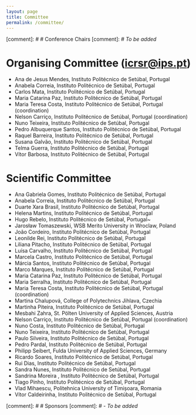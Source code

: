 ```yaml
---
layout: page
title: Committee
permalink: /committee/
---
```


[comment]: # # Conference Chairs
[comment]: # *To be added*

# Organising Committee ([icrsr@ips.pt](mailto:icrsr@ips.pt))
- Ana de Jesus Mendes, Instituto Politécnico de Setúbal, Portugal
- Anabela Correia, Instituto Politécnico de Setúbal, Portugal
- Carlos Mata, Instituto Politécnico de Setúbal, Portugal
- Maria Catarina Paz, Instituto Politécnico de Setúbal, Portugal
- Maria Teresa Costa, Instituto Politécnico de Setúbal, Portugal (coordination)
- Nelson Carriço, Instituto Politécnico de Setúbal, Portugal (coordination)
- Nuno Teixeira, Instituto Politécnico de Setúbal, Portugal
- Pedro Albuquerque Santos, Instituto Politécnico de Setúbal, Portugal
- Raquel Barreira, Instituto Politécnico de Setúbal, Portugal
- Susana Galvão, Instituto Politécnico de Setúbal, Portugal
- Telma Guerra, Instituto Politécnico de Setúbal, Portugal
- Vítor Barbosa, Instituto Politécnico de Setúbal, Portugal

# Scientific Committee
- Ana Gabriela Gomes, Instituto Politécnico de Setúbal, Portugal
- Anabela Correia, Instituto Politécnico de Setúbal, Portugal
- Duarte Xara Brasil, Instituto Politécnico de Setúbal, Portugal
- Helena Martins, Instituto Politécnico de Setúbal, Portugal
- Hugo Rebelo, Instituto Politécnico de Setúbal, Portugal~
- Jarosław Tomaszewski, WSB Merito University in Wroclaw, Poland
- João Cordeiro, Instituto Politécnico de Setúbal, Portugal
- Leonilde Rei, Instituto Politécnico de Setúbal, Portugal
- Liliana Pitacho, Instituto Politécnico de Setúbal, Portugal
- Luísa Carvalho, Instituto Politécnico de Setúbal, Portugal
- Marcela Castro, Instituto Politécnico de Setúbal, Portugal
- Márcia Santos, Instituto Politécnico de Setúbal, Portugal
- Marco Marques, Instituto Politécnico de Setúbal, Portugal
- Maria Catarina Paz, Instituto Politécnico de Setúbal, Portugal
- Maria Serralha, Instituto Politécnico de Setúbal, Portugal
- Maria Teresa Costa, Instituto Politécnico de Setúbal, Portugal (coordination)
- Martina Chalupová, College of Polytechnics Jihlava, Czechia
- Martinha Piteira, Instituto Politécnico de Setúbal, Portugal
- Mesbahi Zahra, St. Pölten University of Applied Sciences, Austria
- Nelson Carriço, Instituto Politécnico de Setúbal, Portugal (coordination)
- Nuno Costa, Instituto Politécnico de Setúbal, Portugal
- Nuno Teixeira, Instituto Politécnico de Setúbal, Portugal  
- Paulo Silveira, Instituto Politécnico de Setúbal, Portugal
- Pedro Pardal, Instituto Politécnico de Setúbal, Portugal
- Philipp Seibert, Fulda University of Applied Sciences, Germany
- Ricardo Soares, Instituto Politécnico de Setúbal, Portugal
- Rui Dias, Instituto Politécnico de Setúbal, Portugal
- Sandra Nunes, Instituto Politécnico de Setúbal, Portugal
- Sandrina Moreira , Instituto Politécnico de Setúbal, Portugal
- Tiago Pinho, Instituto Politécnico de Setúbal, Portugal
- Vlad Mihaescu, Politehnica University of Timișoara, Romania
- Vítor Caldeirinha, Instituto Politécnico de Setúbal, Portugal
 
[comment]: # # Sponsors
[comment]: # - *To be added*